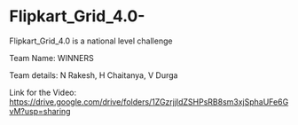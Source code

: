 # Flipkart_Grid_4.0-
Flipkart_Grid_4.0 is a national level challenge

Team Name: WINNERS

Team details: N Rakesh, H Chaitanya, V Durga

Link for the Video: https://drive.google.com/drive/folders/1ZGzrjjldZSHPsRB8sm3xjSphaUFe6GvM?usp=sharing
